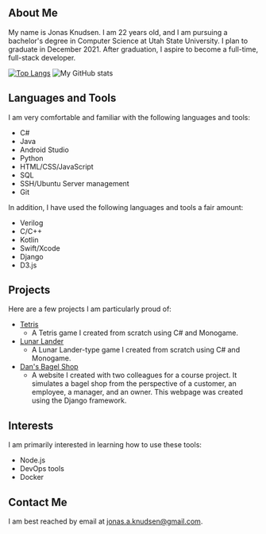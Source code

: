 <!---

- 👋 Hi, I’m @jonasknudsen
- 👀 I’m interested in ...
- 🌱 I’m currently learning ...
- 💞️ I’m looking to collaborate on ...
- 📫 How to reach me ...


--->

## About Me

My name is Jonas Knudsen. I am 22 years old, and I am pursuing a bachelor's degree in Computer Science at Utah State University. 
I plan to graduate in December 2021. After graduation, I aspire to become a full-time, full-stack developer.

[![Top Langs](https://github-readme-stats.vercel.app/api/top-langs/?username=jonasknudsen&layout=compact)](https://github.com/anuraghazra/github-readme-stats)
![My GitHub stats](https://github-readme-stats.vercel.app/api?username=jonasknudsen&hide_title=true&count_private=true&include_all_commits=true&hide_rank=true)


## Languages and Tools

I am very comfortable and familiar with the following languages and tools:

* C#
* Java
* Android Studio
* Python
* HTML/CSS/JavaScript
* SQL
* SSH/Ubuntu Server management
* Git

In addition, I have used the following languages and tools a fair amount:

* Verilog
* C/C++
* Kotlin
* Swift/Xcode
* Django
* D3.js

## Projects

Here are a few projects I am particularly proud of:

* [Tetris](https://github.com/jonasknudsen/cs5410/tree/main/FinalProject-Tetris)
  * A Tetris game I created from scratch using C# and Monogame.
* [Lunar Lander](https://github.com/jonasknudsen/cs5410/tree/main/Assn3-LunarLander)
  * A Lunar Lander-type game I created from scratch using C# and Monogame.
* [Dan's Bagel Shop](https://github.com/jonasknudsen/cs3450-7even)
  * A website I created with two colleagues for a course project. It simulates a bagel shop from the perspective of 
    a customer, an employee, a manager, and an owner. This webpage was created using the Django framework.

## Interests

I am primarily interested in learning how to use these tools:

* Node.js
* DevOps tools
* Docker

## Contact Me

I am best reached by email at jonas.a.knudsen@gmail.com.

<!---
jonasknudsen/jonasknudsen is a ✨ special ✨ repository because its `README.md` (this file) appears on your GitHub profile.
You can click the Preview link to take a look at your changes.
--->

